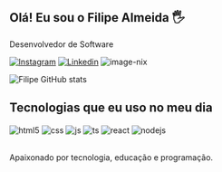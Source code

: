 ## Olá! Eu sou o Filipe Almeida 🖐️
Desenvolvedor de Software

[![Instagram](https://img.shields.io/badge/Instagram-E4405F?style=for-the-badge&logo=instagram&logoColor=white)](https://www.instagram.com/filipealmeida16/)
[![Linkedin](https://img.shields.io/badge/LinkedIn-0077B5?style=for-the-badge&logo=linkedin&logoColor=white)](https://www.linkedin.com/in/filipe-a-867a03111)
![image-nix](https://cdna.artstation.com/p/assets/images/images/028/102/058/original/pixel-jeff-matrix-s.gif?1593487263)

![Filipe GitHub stats](https://github-readme-stats.vercel.app/api?username=filipedower&show_icons=true&theme=dracula&count_private=true)

## Tecnologias que eu uso no meu dia
<div style="display: inline_block">
  <img align="center" alt="html5" src="https://img.shields.io/badge/HTML5-E34F26?style=for-the-badge&logo=html5&logoColor=white" />
  <img align="center" alt="css" src="https://img.shields.io/badge/CSS3-1572B6?style=for-the-badge&logo=css3&logoColor=white" />
  <img align="center" alt="js" src="https://img.shields.io/badge/JavaScript-F7DF1E?style=for-the-badge&logo=javascript&logoColor=black" />
  <img align="center" alt="ts" src="https://img.shields.io/badge/TypeScript-007ACC?style=for-the-badge&logo=typescript&logoColor=white" />
  <img align="center" alt="react" src="https://img.shields.io/badge/React-20232A?style=for-the-badge&logo=react&logoColor=61DAFB" />
  <img align="center" alt="nodejs" src="https://img.shields.io/badge/Node.js-43853D?style=for-the-badge&logo=node.js&logoColor=white" />
</div><br/>

Apaixonado por tecnologia, educação e programação.
<!-- //![Snake animation](https://github.com/nikolaslopes/nikolaslopes/blob/output/github-contribution-grid-snake.svg)// -->
